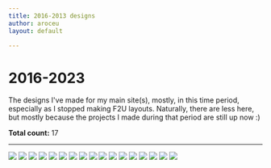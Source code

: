```yaml
---
title: 2016-2013 designs
author: aroceu
layout: default

---
```


# 2016-2023

The designs I've made for my main site(s), mostly, in this time period, especially as I stopped making F2U layouts. Naturally, there are less here, but mostly because the projects I made during that period are still up now :)

**Total count:** 17

---

![](past/pg.png)
![](past/dotcom1.png)
![](past/dotcom2.png)
![](past/dotcom2.5contact.png)
![](past/dotcom2.5ps.png)
![](past/dotcom3.png)
![](past/dotcom4.png)
![](past/dotcom5.png)
![](past/dotcom6.png)
![](past/dotcom7.png)
![](past/dotcom8.png)
![](past/dotcom9.png)
![](past/dotcom10.png)
![](past/dotcom11.png)
![](past/fic2.png)
![](past/fic1.png)
![](past/fandom.png)
